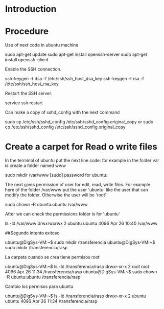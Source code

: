 # Introduction

# Procedure
Use of next code in ubuntu machine 

sudo apt-get update
sudo apt-get install openssh-server
sudo apt-get install openssh-client

Enable the SSH connection.

ssh-keygen -t dsa -f /etc/ssh/ssh_host_dsa_key
ssh-keygen -t rsa -f /etc/ssh/ssh_host_rsa_key

Restart the SSH server.

service ssh restart

Can make a copy of sshd_config with the next command

sudo cp /etc/ssh/sshd_config  /etc/ssh/sshd_config.original_copy
or 
sudo cp /etc/ssh/sshd_config  /etc/ssh/sshd_config.original_copy

# Create a carpet for Read o write files

In the terminal of ubuntu put the next line code: for example in the folder var is create a folder named www

sudo mkdir /var/www
[sudo] password for ubuntu: 

The next gives permission of user for edit, read, write files. For example here of the folder /var/www put the user 'ubuntu' like the user that can modify the folder. Otherwise the user will be 'root' 

sudo chown -R ubuntu:ubuntu /var/www

After we can check the permissions folder is for 'ubuntu'

ls -ld /var/www
drwxrwxrwx 2 ubuntu ubuntu 4096 Apr 26 10:40 /var/www

##Segundo intento exitoso

ubuntu@DigSys-VM:~$ sudo mkdir /transferencia
ubuntu@DigSys-VM:~$ sudo mkdir /transferencia/rasp

La carpeta cuando se crea tiene permisos root

ubuntu@DigSys-VM:~$ ls -ld /transferencia/rasp
drwxr-xr-x 2 root root 4096 Apr 26 11:34 /transferencia/rasp
ubuntu@DigSys-VM:~$ sudo chown -R ubuntu:ubuntu /transferencia/rasp

Cambio los permisos para ubuntu

ubuntu@DigSys-VM:~$ ls -ld /transferencia/rasp
drwxr-xr-x 2 ubuntu ubuntu 4096 Apr 26 11:34 /transferencia/rasp

